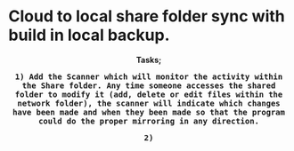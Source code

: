 <html>
  
 <head>
  
  # Cloud to local share folder sync with build in local backup.

<body>
  <center>
    
  <b>Tasks;
      
<kbd>
  1) Add the Scanner which will monitor the activity within the Share folder. Any time someone accesses the shared folder to modify it (add, delete or edit files within the network folder), the scanner will indicate which changes have been made and when they been made so that the program could do the proper mirroring in any direction.
 <p>
   2)
  
</html>

